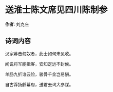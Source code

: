 # 送淮士陈文席见四川陈制参

**作者**: 刘克庄

## 诗词内容

汉家募击匈奴者，此士如何未见收。

闻说将军能揖客，安知定远不封侯。

羊肠九折谁云险，骏骨千金岂易酬。

自古荐扬繇幕府，送君去谒大参谋。

